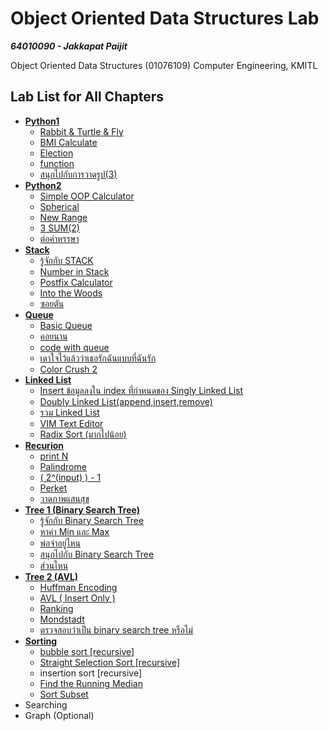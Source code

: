 # Object Oriented Data Structures Lab

***64010090 - Jakkapat Paijit***

Object Oriented Data Structures (01076109) Computer Engineering, KMITL<br>

## Lab List for All Chapters
+ <b><a href="https://github.com/Bourbxn/oods-lab/tree/main/chapter-1">Python1</a></b>
  - <a href="https://github.com/Bourbxn/oods-lab/blob/main/chapter-1/item_1.py">Rabbit & Turtle & Fly</a>
  - <a href="https://github.com/Bourbxn/oods-lab/blob/main/chapter-1/item_2.py">BMI Calculate</a>
  - <a href="https://github.com/Bourbxn/oods-lab/blob/main/chapter-1/item_3.py">Election</a>
  - <a href="https://github.com/Bourbxn/oods-lab/blob/main/chapter-1/item_4.py">function</a>
  - <a href="https://github.com/Bourbxn/oods-lab/blob/main/chapter-1/item_5.py">สนุกไปกับการวาดรูป(3)</a>
+ <b><a href="https://github.com/Bourbxn/oods-lab/tree/main/chapter-2">Python2</a></b>
  - <a href="https://github.com/Bourbxn/oods-lab/blob/main/chapter-2/item_1.py">Simple OOP Calculator</a>
  - <a href="https://github.com/Bourbxn/oods-lab/blob/main/chapter-2/item_2.py">Spherical</a>
  - <a href="https://github.com/Bourbxn/oods-lab/blob/main/chapter-2/item_3.py">New Range</a>
  - <a href="https://github.com/Bourbxn/oods-lab/blob/main/chapter-2/item_4.py">3 SUM(2)</a>
  - <a href="https://github.com/Bourbxn/oods-lab/blob/main/chapter-2/item_5.py">ต่อคำหรรษา</a>
+ <b><a href="https://github.com/Bourbxn/oods-lab/tree/main/chapter-3">Stack</a></b>
  - <a href="https://github.com/Bourbxn/oods-lab/blob/main/chapter-3/item_1.py">รู้จักกับ STACK</a>
  - <a href="https://github.com/Bourbxn/oods-lab/blob/main/chapter-3/item_2.py">Number in Stack</a>
  - <a href="https://github.com/Bourbxn/oods-lab/blob/main/chapter-3/item_3.py">Postfix Calculator</a>
  - <a href="https://github.com/Bourbxn/oods-lab/blob/main/chapter-3/item_4.py">Into the Woods</a>
  - <a href="https://github.com/Bourbxn/oods-lab/blob/main/chapter-3/item_5.py">ซอยตัน</a>
+ <b><a href="https://github.com/Bourbxn/oods-lab/tree/main/chapter-4">Queue</a></b>
  - <a href="https://github.com/Bourbxn/oods-lab/blob/main/chapter-4/item_1.py">Basic Queue</a>
  - <a href="https://github.com/Bourbxn/oods-lab/blob/main/chapter-4/item_2.py">คอยนาน</a>
  - <a href="https://github.com/Bourbxn/oods-lab/blob/main/chapter-4/item_3.py">code with queue</a>
  - <a href="https://github.com/Bourbxn/oods-lab/blob/main/chapter-4/item_4.py">เดาใจไว้แล้วว่าเธอรักฉันแบบที่ฉันรัก</a>
  - <a href="https://github.com/Bourbxn/oods-lab/blob/main/chapter-4/item_5.py">Color Crush 2</a>
+ <b><a href="https://github.com/Bourbxn/oods-lab/tree/main/chapter-5">Linked List</a></b>
  - <a href="https://github.com/Bourbxn/oods-lab/blob/main/chapter-5/item_1.py">Insert ข้อมูลลงใน index ที่กำหนดของ Singly Linked List</a>
  - <a href="https://github.com/Bourbxn/oods-lab/blob/main/chapter-5/item_2.py">Doubly Linked List(append,insert,remove)</a>
  - <a href="https://github.com/Bourbxn/oods-lab/blob/main/chapter-5/item_3.py">รวม Linked List</a>
  - <a href="https://github.com/Bourbxn/oods-lab/blob/main/chapter-5/item_4.py">VIM Text Editor</a>
  - <a href="https://github.com/Bourbxn/oods-lab/blob/main/chapter-5/item_5.py">Radix Sort (มากไปน้อย)</a>
+ <b><a href="https://github.com/Bourbxn/oods-lab/tree/main/chapter-6">Recurion</a></b>
  - <a href="https://github.com/Bourbxn/oods-lab/blob/main/chapter-6/item_1.py">print N</a>
  - <a href="https://github.com/Bourbxn/oods-lab/blob/main/chapter-6/item_2.py">Palindrome</a>
  - <a href="https://github.com/Bourbxn/oods-lab/blob/main/chapter-6/item_3.py">( 2^(input) ) - 1</a>
  - <a href="https://github.com/Bourbxn/oods-lab/blob/main/chapter-6/item_4.py">Perket</a>
  - <a href="https://github.com/Bourbxn/oods-lab/blob/main/chapter-6/item_5.py">วาดภาพแสนสุข</a>
+ <b><a href="https://github.com/Bourbxn/oods-lab/tree/main/chapter-7">Tree 1 (Binary Search Tree)</a></b>
  - <a href="https://github.com/Bourbxn/oods-lab/tree/main/chapter-7/item_1.py">รู้จักกับ Binary Search Tree</a>
  - <a href="https://github.com/Bourbxn/oods-lab/tree/main/chapter-7/item_2.py">หาค่า Min และ Max</a>
  - <a href="https://github.com/Bourbxn/oods-lab/tree/main/chapter-7/item_3.py">พ่อจ๋าอยู่ไหน</a>
  - <a href="https://github.com/Bourbxn/oods-lab/tree/main/chapter-7/item_4.py">สนุกไปกับ Binary Search Tree</a>
  - <a href="https://github.com/Bourbxn/oods-lab/tree/main/chapter-7/item_5.py">ส่วนไหน</a>
+ <b><a href="https://github.com/Bourbxn/oods-lab/tree/main/chapter-8">Tree 2 (AVL)</a></b>
  - <a href="https://github.com/Bourbxn/oods-lab/tree/main/chapter-8/item_1.py">Huffman Encoding</a>
  - <a href="https://github.com/Bourbxn/oods-lab/tree/main/chapter-8/item_2.py">AVL ( Insert Only )</a>
  - <a href="https://github.com/Bourbxn/oods-lab/tree/main/chapter-8/item_3.py">Ranking</a>
  - <a href="https://github.com/Bourbxn/oods-lab/tree/main/chapter-8/item_4.py">Mondstadt</a>
  - <a href="https://github.com/Bourbxn/oods-lab/tree/main/chapter-8/item_5.py">ตรวจสอบว่าเป็น binary search tree หรือไม่</a>
+ <b><a href="https://github.com/Bourbxn/oods-lab/tree/main/chapter-9">Sorting</a></b>
  - <a href="https://github.com/Bourbxn/oods-lab/tree/main/chapter-9/item_1.py">bubble sort [recursive]</a>
  - <a href="https://github.com/Bourbxn/oods-lab/tree/main/chapter-9/item_2.py">Straight Selection Sort [recursive]</a>
  - insertion sort [recursive]
  - <a href="https://github.com/Bourbxn/oods-lab/tree/main/chapter-9/item_4.py">Find the Running Median</a>
  - <a href="https://github.com/Bourbxn/oods-lab/tree/main/chapter-9/item_5.py">Sort Subset</a>
+ Searching
+ Graph (Optional)
